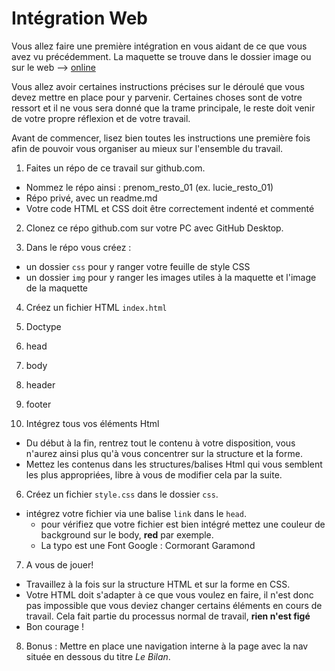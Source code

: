 # Intégration Web

Vous allez faire une première intégration en vous aidant de ce que vous avez vu précédemment. La maquette se trouve dans le dossier image ou sur le web --> [ online]('https://s-media-cache-ak0.pinimg.com/564x/4b/7a/c1/4b7ac19b9d4ae95805bde3a1896c83a9.jpg')

Vous allez avoir certaines instructions précises sur le déroulé que vous devez mettre en place pour y parvenir. Certaines choses sont de votre ressort et il ne vous sera donné que la trame principale, le reste doit venir de votre propre réflexion et de votre travail.

Avant de commencer, lisez bien toutes les instructions une première fois afin de pouvoir vous organiser au mieux sur l'ensemble du travail.

1. Faites un répo de ce travail sur github.com.
* Nommez le répo ainsi : prenom_resto_01 (ex. lucie_resto_01)
* Répo privé, avec un readme.md
* Votre code HTML et CSS doit être correctement indenté et commenté

2. Clonez ce répo github.com sur votre PC avec GitHub Desktop.

3. Dans le répo vous créez :
 * un dossier `css` pour y ranger votre feuille de style CSS
 * un dossier `img` pour y ranger les images utiles à la maquette et l'image de la maquette

4. Créez un fichier HTML `index.html`
  1. Doctype
  2. head
  3. body
  4. header
  5. footer

5. Intégrez tous vos éléments Html
  * Du début à la fin, rentrez tout le contenu à votre disposition, vous n'aurez ainsi plus qu'à vous concentrer sur la structure et la forme.
  * Mettez les contenus dans les structures/balises Html qui vous semblent les plus appropriées, libre à vous de modifier cela par la suite.

6. Créez un fichier `style.css` dans le dossier `css`.

* intégrez votre fichier via une balise `link` dans le `head`.
  * pour vérifiez que votre fichier est bien intégré mettez une couleur de background sur le body, **red** par exemple.
  * La typo est une Font Google : Cormorant Garamond

7. A vous de jouer!
  * Travaillez à la fois sur la structure HTML et sur la forme en CSS.
  * Votre HTML doit s'adapter à ce que vous voulez en faire, il n'est donc pas impossible que vous deviez changer certains éléments en cours de travail. Cela fait partie du processus normal de travail, **rien n'est figé**
  * Bon courage !

8. Bonus :
  Mettre en place une navigation interne à la page avec la nav située en dessous du titre *Le Bilan*.
